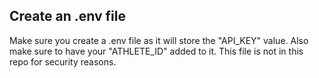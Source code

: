 ## Create an .env file
Make sure you create a .env file as it will store the "API_KEY" value. 
Also make sure to have your "ATHLETE_ID" added to it.
This file is not in this repo for security reasons.

